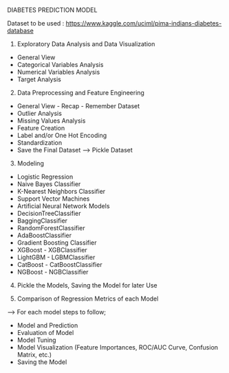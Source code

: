 DIABETES PREDICTION MODEL

Dataset to be used : https://www.kaggle.com/uciml/pima-indians-diabetes-database

1. Exploratory Data Analysis and Data Visualization 

- General View
- Categorical Variables Analysis
- Numerical Variables Analysis
- Target Analysis

2. Data Preprocessing and Feature Engineering 

- General View - Recap - Remember Dataset
- Outlier Analysis
- Missing Values Analysis
- Feature Creation
- Label and/or One Hot Encoding
- Standardization
- Save the Final Dataset --> Pickle Dataset

3. Modeling

- Logistic Regression
- Naive Bayes Classifier
- K-Nearest Neighbors Classifier
- Support Vector Machines
- Artificial Neural Network Models
- DecisionTreeClassifier
- BaggingClassifier
- RandomForestClassifier
- AdaBoostClassifier
- Gradient Boosting Classifier    
- XGBoost - XGBClassifier
- LightGBM - LGBMClassifier
- CatBoost - CatBoostClassifier
- NGBoost - NGBClassifier

4. Pickle the Models, Saving the Model for later Use

5. Comparison of Regression Metrics of each Model

--> For each model steps to follow;

- Model and Prediction
- Evaluation of Model
- Model Tuning
- Model Visualization (Feature Importances, ROC/AUC Curve, Confusion Matrix, etc.)
- Saving the Model

